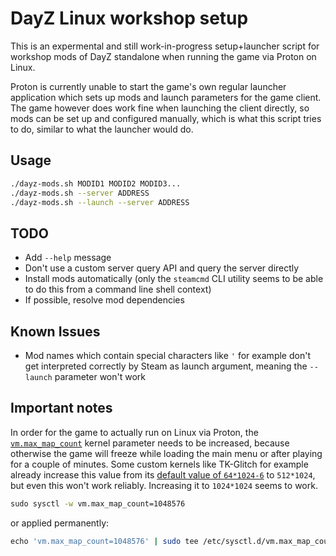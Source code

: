 DayZ Linux workshop setup
====

This is an expermental and still work-in-progress setup+launcher script for workshop mods of DayZ standalone when running the game via Proton on Linux.

Proton is currently unable to start the game's own regular launcher application which sets up mods and launch parameters for the game client. The game however does work fine when launching the client directly, so mods can be set up and configured manually, which is what this script tries to do, similar to what the launcher would do.

## Usage

```sh
./dayz-mods.sh MODID1 MODID2 MODID3...
./dayz-mods.sh --server ADDRESS
./dayz-mods.sh --launch --server ADDRESS
```

## TODO

- Add `--help` message
- Don't use a custom server query API and query the server directly
- Install mods automatically (only the `steamcmd` CLI utility seems to be able to do this from a command line shell context)
- If possible, resolve mod dependencies

## Known Issues

- Mod names which contain special characters like `'` for example don't get interpreted correctly by Steam as launch argument, meaning the `--launch` parameter won't work

## Important notes

In order for the game to actually run on Linux via Proton, the [`vm.max_map_count`][vm.max_map_count] kernel parameter needs to be increased, because otherwise the game will freeze while loading the main menu or after playing for a couple of minutes. Some custom kernels like TK-Glitch for example already increase this value from its [default value of `64*1024-6`][vm.max_map_count-default] to `512*1024`, but even this won't work reliably. Increasing it to `1024*1024` seems to work.

```sh
​sudo sysctl -w vm.max_map_count=1048576
```

or applied permanently:

```sh
​echo 'vm.max_map_count=1048576' | sudo tee /etc/sysctl.d/vm.max_map_count.conf
```


  [vm.max_map_count]: https://github.com/torvalds/linux/blob/v5.15/Documentation/admin-guide/sysctl/vm.rst#max_map_count
  [vm.max_map_count-default]: https://github.com/torvalds/linux/blob/v5.15/include/linux/mm.h#L185-L202
